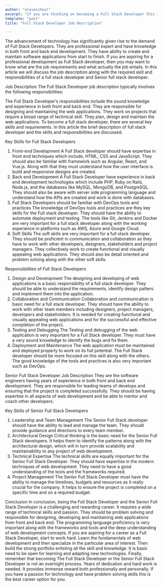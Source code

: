 ```yaml
---
author: "alesanchezr"
excerpt: "If you are thinking on becoming a Full Stack Developer this is the Full Stack Developer Job Description for you to learn what they do and why."
template: "post" 
title: "Full Stack Developer Job Description"

---
```


The advancement of technology has significantly given rise to the demand of Full Stack Developers. They are professional expert and have knowledge in both front and back end development. They have ability to create and maintain software applications from start to finish. If you are aspiring for a professional development as Full Stack developer, then you may want to know what are the job requirements and what actually the job entails. In this article we will discuss the job description along with the required skill and responsibilities of a full stack developer and Senior full stack developer. 

Job Description
The Full Stack Developer job description typically involves the following responsibilities:

The Full Stack Developer’s responsibilities include the sound knowledge and experience in both front and back end. They are responsible for designing and maintaining the web applications. They work on projects that require a broad range of technical skill. They plan, design and maintain the web applications. 
To become a full stack developer, there are several key skills and requirements. In this article the brief description of full stack developer and the skills and responsibilities are discussed. 

Key Skills for Full Stack Developers
1.	Front-end Development
 A Full Stack developer should have expertise in front end techniques which include, HTML, CSS and JavaScript. They should also be familiar with framework such as Angular, React, and Vue.js. Along with that they must understand how the user interface is build and responsive designs are created. 
2.	Back end Development
A Full Stack Developer have experience in back end development technologies which include PHP, Ruby on Rails, Node.js, and the databases like MySQL, MongoDB, and PostgreSQL. They should also be aware with server side programming language and understand how the APIs are created and work is done with databases. 
3.	Full Stack Developers should be familiar with DevOps tools and practices
The knowledge of DevOps tools and practices are they key skills for the Full stack developer. They should have the ability to automate deployment and testing. The tools like Git, Jenkins and Docker are very important for a full stack developer along with the working experience in platforms such as AWS, Azure and Google Cloud. 
4.	Soft Skills
The soft skills are very important for a full stack developer. They should be proficient in communication and collaboration as they have to work with other developers, designers, stakeholders and project managers. They collectively work to create functional and visually appealing web applications. They should also be detail oriented and problem solving along with the other soft skills. 

Responsibilities of Full Stack Developers
1.	Design and Development
The designing and developing of web applications is a basic responsibility of a full stack developer. They should be able to understand the requirements, identify design patters and implement them into the application. 
2.	Collaboration and Communication 
Collaboration and communication is basic need for a full stack developer. They should have the ability to work with other team members including designers, project managers, developers and stakeholders. It is needed for creating functional and visually appealing web applications and for the successful and effective completion of the project. 
3.	Testing and Debugging
The Testing and debugging of the web application is very important for a Full Stack developer. They must have a very sound knowledge to identify the bugs and fix them. 
4.	Deployment and Maintenance
The web application must be maintained and deployed properly to work on its full potential. The Full Stack developer should be more focused on this skill along with the others. The good knowledge of the tools and practices is also very important such as DevOps. 

Senior Full Stack Developer Job Description
They are the software engineers having years of experience in both front and back end development. They are responsible for leading teams of develops and ensuring that the project is completed successfully. They should be having expertise in all aspects of web development and be able to mentor and coach other developers. 

Key Skills of Senior Full Stack Developers
1.	Leadership and Team Management 
The Senior Full Stack developer should have the ability to lead and manage the team. They should provide guidance and directions to every team member. 
2.	Architectural Design 
Critical thinking is the basic need for the Senior Full Stack developers. It helps them to identify the patterns along with the architectural design, which will in turn provide scalability and maintainability to any project of web development.  
3.	Technical Expertise 
The technical skills are equally important for the Senior Full Stack Developer. They should have expertise in the modern techniques of web development. They need to have a good understanding of the tools and the frameworks required. 
4.	Project Management
The Senior Full Stack Developer must have the ability to manage the timelines, budgets and resources as it really crucial for the company. It helps to ensure the project is completed on a specific time and on a required budget. 

Conclusion
In conclusion, being the Full Stack Developer and the Senior Full Stack Developer is a challenging and rewarding career. It requires a wide range of technical skills and passion. They should be problem solving and responsible for designing, developing and maintaining web applications from front and back end. The programming language proficiency is very important along with the frameworks and tools and the deep understanding of web development concepts. 
If you are aspiring for a career as a Full Stack Developer, start to work hard. Learn the fundamentals of web development and then specialize in the particular area of interest. Then build the strong portfolio enlisting all the skill and knowledge. It is basic need to be open for learning and adapting new technologies. 
Finally, remember that becoming The Full Stack Developer or the Senior Full Stack Developer is not an overnight process. Years of dedication and hard work is needed. It provides immense reward both professionally and personally. If you have a passion for technology and have problem solving skills this is the best career option for you. 
